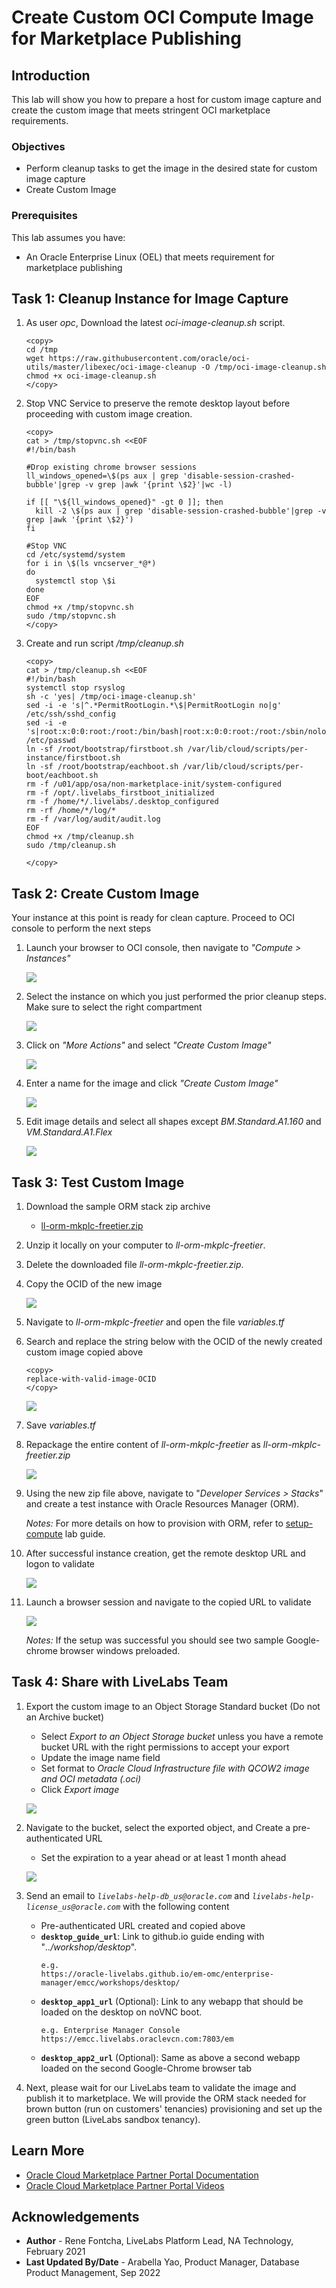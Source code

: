 # Create Custom OCI Compute Image for Marketplace Publishing

## Introduction
This lab will show you how to prepare a host for custom image capture and create the custom image that meets stringent OCI marketplace requirements.

### Objectives
- Perform cleanup tasks to get the image in the desired state for custom image capture
- Create Custom Image

### Prerequisites
This lab assumes you have:
- An Oracle Enterprise Linux (OEL) that meets requirement for marketplace publishing

## Task 1: Cleanup Instance for Image Capture   

1. As user *opc*, Download the latest *oci-image-cleanup.sh* script.

    ```
    <copy>
    cd /tmp
    wget https://raw.githubusercontent.com/oracle/oci-utils/master/libexec/oci-image-cleanup -O /tmp/oci-image-cleanup.sh
    chmod +x oci-image-cleanup.sh
    </copy>
    ```

2. Stop VNC Service to preserve the remote desktop layout before proceeding with custom image creation.

    ```
    <copy>
    cat > /tmp/stopvnc.sh <<EOF
    #!/bin/bash

    #Drop existing chrome browser sessions
    ll_windows_opened=\$(ps aux | grep 'disable-session-crashed-bubble'|grep -v grep |awk '{print \$2}'|wc -l)

    if [[ "\${ll_windows_opened}" -gt 0 ]]; then
      kill -2 \$(ps aux | grep 'disable-session-crashed-bubble'|grep -v grep |awk '{print \$2}')
    fi

    #Stop VNC
    cd /etc/systemd/system
    for i in \$(ls vncserver_*@*)
    do
      systemctl stop \$i
    done
    EOF
    chmod +x /tmp/stopvnc.sh
    sudo /tmp/stopvnc.sh
    </copy>
    ```

2. Create and run script */tmp/cleanup.sh*

    ```
    <copy>
    cat > /tmp/cleanup.sh <<EOF
    #!/bin/bash
    systemctl stop rsyslog
    sh -c 'yes| /tmp/oci-image-cleanup.sh'
    sed -i -e 's|^.*PermitRootLogin.*\$|PermitRootLogin no|g' /etc/ssh/sshd_config
    sed -i -e 's|root:x:0:0:root:/root:/bin/bash|root:x:0:0:root:/root:/sbin/nologin|g' /etc/passwd
    ln -sf /root/bootstrap/firstboot.sh /var/lib/cloud/scripts/per-instance/firstboot.sh
    ln -sf /root/bootstrap/eachboot.sh /var/lib/cloud/scripts/per-boot/eachboot.sh
    rm -f /u01/app/osa/non-marketplace-init/system-configured
    rm -f /opt/.livelabs_firstboot_initialized
    rm -f /home/*/.livelabs/.desktop_configured
    rm -rf /home/*/log/*
    rm -f /var/log/audit/audit.log
    EOF
    chmod +x /tmp/cleanup.sh
    sudo /tmp/cleanup.sh

    </copy>
    ```

## Task 2: Create Custom Image   

Your instance at this point is ready for clean capture. Proceed to OCI console to perform the next steps

1. Launch your browser to OCI console, then navigate to *"Compute > Instances"*

    ![](./images/select-instance-1.png " ")

2. Select the instance on which you just performed the prior cleanup steps. Make sure to select the right compartment

    ![](./images/select-instance-2.png " ")

3. Click on *"More Actions"* and select *"Create Custom Image"*

    ![](./images/create-image-1.png " ")

4. Enter a name for the image and click *"Create Custom Image"*

    ![](./images/create-image-2.png " ")

5. Edit image details and select all shapes except *BM.Standard.A1.160* and *VM.Standard.A1.Flex*

    ![](./images/create-image-3.png " ")

## Task 3: Test Custom Image   

1. Download the sample ORM stack zip archive

    - [ll-orm-mkplc-freetier.zip](https://objectstorage.us-ashburn-1.oraclecloud.com/p/Ma3anAntwyF54E289zRxemySTIA2RZcOcq1jPZ_ZRiV3lhedYJSw3qCRnnU9K__M/n/natdsecurity/b/stack/o/ll-orm-mkplc-freetier.zip)

2. Unzip it locally on your computer to *ll-orm-mkplc-freetier*.
3. Delete the downloaded file *ll-orm-mkplc-freetier.zip*.
4. Copy the OCID of the new image

    ![](./images/get-image-ocid.png " ")

5. Navigate to *ll-orm-mkplc-freetier* and open the file *variables.tf*

6. Search and replace the string below with the OCID of the newly created custom image copied above

    ```
    <copy>
    replace-with-valid-image-OCID
    </copy>
    ```

    ![](./images/update-image-ocid.png " ")

7. Save *variables.tf*
8. Repackage the entire content of *ll-orm-mkplc-freetier* as  *ll-orm-mkplc-freetier.zip*

    ![](./images/zip-orm-stack.png " ")

9. Using the new zip file above, navigate to "*Developer Services > Stacks*" and create a test instance with Oracle Resources Manager (ORM).

    *Notes:* For more details on how to provision with ORM, refer to [setup-compute](https://oracle-livelabs.github.io/common/sample-livelabs-templates/sample-workshop-novnc/workshops/freetier/?lab=setup-compute-novnc-ssh) lab guide.

10. After successful instance creation, get the remote desktop URL and logon to validate

    ![](./images/get-remote-desktop-url.png " ")

11. Launch a browser session and navigate to the copied URL to validate

    ![](./images/remote-desktop-landing.png " ")

    *Notes:* If the setup was successful you should see two sample Google-chrome browser windows preloaded.

## Task 4: Share with LiveLabs Team   
1. Export the custom image to an Object Storage Standard bucket (Do not an Archive bucket)

    - Select *Export to an Object Storage bucket* unless you have a remote bucket URL with the right permissions to accept your export
    - Update the image name field
    - Set format to *Oracle Cloud Infrastructure file with QCOW2 image and OCI metadata (.oci)*
    - Click *Export image*

    ![](./images/export-image.png " ")

2. Navigate to the bucket, select the exported object, and Create a pre-authenticated URL

    - Set the expiration to a year ahead or at least 1 month ahead

    ![](./images/create-pre-auth-url.png " ")

3. Send an email to *`livelabs-help-db_us@oracle.com`* and *`livelabs-help-license_us@oracle.com`* with the following content

    - Pre-authenticated URL created and copied above
    - **`desktop_guide_url`**: Link to github.io guide ending with "*../workshop/desktop*".
      ```
      e.g.
      https://oracle-livelabs.github.io/em-omc/enterprise-manager/emcc/workshops/desktop/
      ```
    - **`desktop_app1_url`** (Optional): Link to any webapp that should be loaded on the desktop on noVNC boot.
      ```
      e.g. Enterprise Manager Console
      https://emcc.livelabs.oraclevcn.com:7803/em
      ```
    - **`desktop_app2_url`** (Optional): Same as above a second webapp loaded on the second Google-Chrome browser tab

4. Next, please wait for our LiveLabs team to validate the image and publish it to marketplace. We will provide the ORM stack needed for brown button (run on customers' tenancies) provisioning and set up the green button (LiveLabs sandbox tenancy).

## Learn More
* [Oracle Cloud Marketplace Partner Portal Documentation](https://docs.oracle.com/en/cloud/marketplace/partner-portal/index.html)
* [Oracle Cloud Marketplace Partner Portal Videos](https://docs.oracle.com/en/cloud/marketplace/partner-portal/videos.html)


## Acknowledgements
* **Author** - Rene Fontcha, LiveLabs Platform Lead, NA Technology, February 2021
* **Last Updated By/Date** - Arabella Yao, Product Manager, Database Product Management, Sep 2022